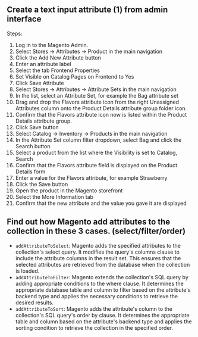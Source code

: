 ## Create a text input attribute (1) from admin interface

Steps:
1. Log in to the Magento Admin.
2. Select Stores -> Attributes -> Product in the main navigation
3. Click the Add New Attribute button
4. Enter an attribute label
5. Select the tab Frontend Properties
6. Set Visible on Catalog Pages on Frontend to Yes
7. Click Save Attribute
8. Select Stores -> Attributes -> Attribute Sets in the main navigation
9. In the list, select an Attribute Set, for example the Bag attribute set
10. Drag and drop the Flavors attribute icon from the right Unassigned Attributes column onto the Product Details attribute group folder icon.
11. Confirm that the Flavors attribute icon now is listed within the Product Details attribute group.
12. Click Save button
13. Select Catalog -> Inventory -> Products in the main navigation
14. In the Attribute Set column filter dropdown, select Bag and click the Search button
15. Select a product from the list where the Visibility is set to Catalog, Search
16. Confirm that the Flavors attribute field is displayed on the Product Details form
17. Enter a value for the Flavors attribute, for example Strawberry
18. Click the Save button
19. Open the product in the Magento storefront
20. Select the More Information tab
21. Confirm that the new attribute and the value you gave it are displayed


## Find out how Magento add attributes to the collection in these 3 cases. (select/filter/order)

- `addAttributeToSelect`: Magento adds the specified attributes to the collection's select query. It modifies the query's columns clause to include the attribute columns in the result set. This ensures that the selected attributes are retrieved from the database when the collection is loaded.
- `addAttributeToFilter`: Magento extends the collection's SQL query by adding appropriate conditions to the where clause. It determines the appropriate database table and column to filter based on the attribute's backend type and applies the necessary conditions to retrieve the desired results.
- `addAttributeToSort`: Magento adds the attribute's column to the collection's SQL query's order by clause. It determines the appropriate table and column based on the attribute's backend type and applies the sorting condition to retrieve the collection in the specified order.

